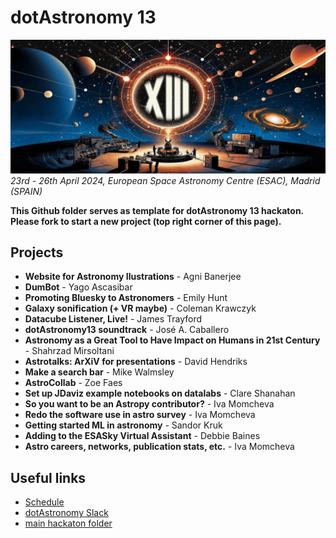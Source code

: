 

# dotAstronomy 13 
![dotastro_background](dotastro_background.png)
*23rd - 26th April 2024, European Space Astronomy Centre (ESAC), Madrid (SPAIN)*   

**This Github folder serves as template for dotAstronomy 13 hackaton.**  
**Please fork to start a new project (top right corner of this page).**

## Projects  
- **Website for Astronomy Ilustrations** - Agni Banerjee
- **DumBot** - Yago Ascasibar
- **Promoting Bluesky to Astronomers** - Emily Hunt
- **Galaxy sonification (+ VR maybe)** - Coleman Krawczyk
- **Datacube Listener, Live!** - James Trayford
- **dotAstronomy13 soundtrack** - José A. Caballero
- **Astronomy as a Great Tool to Have Impact on Humans in 21st Century** - Shahrzad Mirsoltani
- **Astrotalks: ArXiV for presentations** - David Hendriks
- **Make a search bar** - Mike Walmsley
- **AstroCollab** - Zoe Faes
- **Set up JDaviz example notebooks on datalabs** - Clare Shanahan
- **So you want to be an Astropy contributor?** - Iva Momcheva
- **Redo the software use in astro survey** - Iva Momcheva
- **Getting started ML in astronomy** - Sandor Kruk
- **Adding to the ESASky Virtual Assistant** - Debbie Baines
- **Astro careers, networks, publication stats, etc.** - Iva Momcheva







## Useful links
- [Schedule](https://www.dotastronomy.com/schedule-13)
- [dotAstronomy Slack](https://join.slack.com/t/dotastronomyteam/shared_invite/zt-2eo300ols-PQyNcxo4llv7ijVXgiSEfA)
- [main hackaton folder](https://github.com/ESA-Datalabs/dotAstronomy13)
